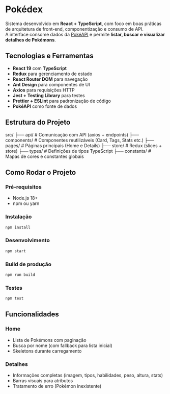 # Pokédex

Sistema desenvolvido em **React + TypeScript**, com foco em boas práticas de arquitetura de front-end, componentização e consumo de API.  
A interface consome dados da [PokéAPI](https://pokeapi.co/) e permite **listar, buscar e visualizar detalhes de Pokémons**.

## Tecnologias e Ferramentas

- **React 19** com **TypeScript**
- **Redux** para gerenciamento de estado
- **React Router DOM** para navegação
- **Ant Design** para componentes de UI
- **Axios** para requisições HTTP
- **Jest + Testing Library** para testes
- **Prettier + ESLint** para padronização de código
- **PokéAPI** como fonte de dados

## Estrutura do Projeto

src/
├── api/ # Comunicação com API (axios + endpoints)
├── components/ # Componentes reutilizáveis (Card, Tags, Stats etc.)
├── pages/ # Páginas principais (Home e Details)
├── store/ # Redux (slices + store)
├── types/ # Definições de tipos TypeScript
├── constants/ # Mapas de cores e constantes globais

## Como Rodar o Projeto

### Pré-requisitos
- Node.js 18+
- npm ou yarn

### Instalação
```bash
npm install
```

### Desenvolvimento
```bash 
npm start
```

### Build de produção
```bash 
npm run build
```

### Testes
```bash
npm test
```

## Funcionalidades

### Home
- Lista de Pokémons com paginação
- Busca por nome (com fallback para lista inicial)
- Skeletons durante carregamento

### Detalhes
- Informações completas (imagem, tipos, habilidades, peso, altura, stats)
- Barras visuais para atributos
- Tratamento de erro (Pokémon inexistente)